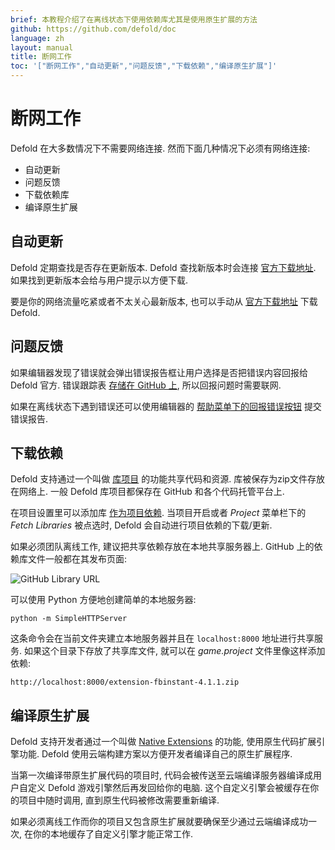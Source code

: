 ```yaml
---
brief: 本教程介绍了在离线状态下使用依赖库尤其是使用原生扩展的方法
github: https://github.com/defold/doc
language: zh
layout: manual
title: 断网工作
toc: '["断网工作","自动更新","问题反馈","下载依赖","编译原生扩展"]'
---
```


# 断网工作

Defold 在大多数情况下不需要网络连接. 然而下面几种情况下必须有网络连接:

* 自动更新
* 问题反馈
* 下载依赖库
* 编译原生扩展


## 自动更新

Defold 定期查找是否存在更新版本. Defold 查找新版本时会连接 [官方下载地址](https://d.defold.com). 如果找到更新版本会给与用户提示以方便下载.

要是你的网络流量吃紧或者不太关心最新版本, 也可以手动从 [官方下载地址](https://d.defold.com) 下载 Defold.


## 问题反馈

如果编辑器发现了错误就会弹出错误报告框让用户选择是否把错误内容回报给 Defold 官方. 错误跟踪表 [存储在 GitHub 上](https://www.github.com/defold/editor2-issues), 所以回报问题时需要联网.

如果在离线状态下遇到错误还可以使用编辑器的 [帮助菜单下的回报错误按钮](/zh/manuals/getting-help/#从编辑器里汇报问题) 提交错误报告.


## 下载依赖

Defold 支持通过一个叫做 [库项目](/zh/manuals/libraries/) 的功能共享代码和资源. 库被保存为zip文件存放在网络上. 一般 Defold 库项目都保存在 GitHub 和各个代码托管平台上.

在项目设置里可以添加库 [作为项目依赖](/zh/manuals/project-settings/#Dependencies). 当项目开启或者 *Project* 菜单栏下的 *Fetch Libraries* 被点选时, Defold 会自动进行项目依赖的下载/更新.

如果必须团队离线工作, 建议把共享依赖存放在本地共享服务器上. GitHub 上的依赖库文件一般都在其发布页面:

![GitHub Library URL](/manuals/images/libraries/libraries_library_url_github.png)

可以使用 Python 方便地创建简单的本地服务器:

    python -m SimpleHTTPServer

这条命令会在当前文件夹建立本地服务器并且在 `localhost:8000` 地址进行共享服务. 如果这个目录下存放了共享库文件, 就可以在 *game.project* 文件里像这样添加依赖:

    http://localhost:8000/extension-fbinstant-4.1.1.zip


## 编译原生扩展

Defold 支持开发者通过一个叫做 [Native Extensions](/zh/manuals/extensions/) 的功能, 使用原生代码扩展引擎功能. Defold 使用云端构建方案以方便开发者编译自己的原生扩展程序.

当第一次编译带原生扩展代码的项目时, 代码会被传送至云端编译服务器编译成用户自定义 Defold 游戏引擎然后再发回给你的电脑. 这个自定义引擎会被缓存在你的项目中随时调用, 直到原生代码被修改需要重新编译.

如果必须离线工作而你的项目又包含原生扩展就要确保至少通过云端编译成功一次, 在你的本地缓存了自定义引擎才能正常工作.